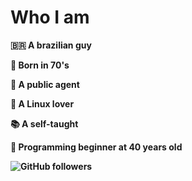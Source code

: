 <H1 alling="center">
  <b>Who I am<b/>
</H1>

:brazil: A brazilian guy

:baby: Born in 70's

:post_office: A public agent

:penguin: A Linux lover

:books: A self-taught

:beginner: Programming beginner at 40 years old

<img alt="GitHub followers" src="https://img.shields.io/github/followers/adailtonmelo?label=Follow&style=social">





